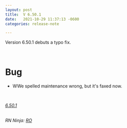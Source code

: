 ```yaml
---
layout: post
title:  V 6.50.1
date:   2021-10-29 11:37:13 -0600
categories: release-note

---
```

Version 6.50.1 debuts a typo fix. 

<br/>

# Bug

- WWe spelled maintenance wrong, but it's faxed now.  


<br/>


*[6.50.1](https://github.com/streetparking/my-streetparking/releases/tag/v6.50.1)*
<br/>
<br/>

_RN Ninja: [RO](https://github.com/robyanna)_
 
 
 